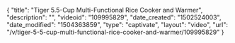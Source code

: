 {
    "title": "Tiger 5.5-Cup Multi-Functional Rice Cooker and Warmer",
    "description": "",
    "videoid": "109995829",
    "date_created": "1502524003",
    "date_modified": "1504363859",
    "type": "captivate",
    "layout": "video",
    "url": "\/v\/tiger-5-5-cup-multi-functional-rice-cooker-and-warmer\/109995829"
}